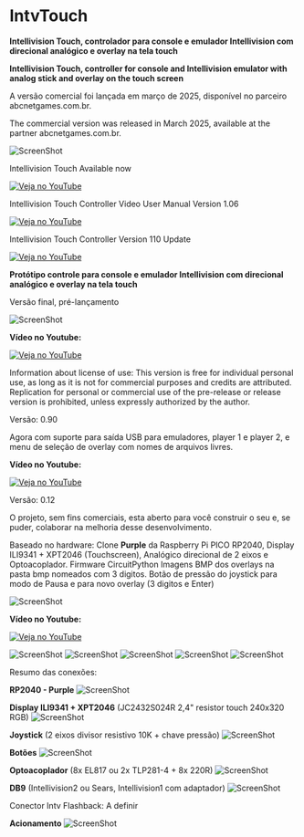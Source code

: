 # IntvTouch
**Intellivision Touch, controlador para console e emulador Intellivision com direcional analógico e overlay na tela touch**

**Intellivision Touch, controller for console and Intellivision emulator with analog stick and overlay on the touch screen**

A versão comercial foi lançada em março de 2025, disponível no parceiro abcnetgames.com.br.

The commercial version was released in March 2025, available at the partner abcnetgames.com.br.

![ScreenShot](https://raw.githubusercontent.com/rodineyhm/IntvTouch/main/Pictures/Todos.jpg)

Intellivision Touch Available now

[![Veja no YouTube](https://img.youtube.com/vi/XqhcIi7sJF4/0.jpg)](https://youtu.be/XqhcIi7sJF4)

Intellivision Touch Controller Video User Manual Version 1.06

[![Veja no YouTube](https://img.youtube.com/vi/ugPp8pVRMoM/0.jpg)](https://youtu.be/ugPp8pVRMoM)

Intellivision Touch Controller Version 110 Update

[![Veja no YouTube](https://img.youtube.com/vi/3Wk6yGoCM5Y/0.jpg)](https://youtu.be/3Wk6yGoCM5Y)

**Protótipo controle para console e emulador Intellivision com direcional analógico e overlay na tela touch**

Versão final, pré-lançamento

![ScreenShot](https://raw.githubusercontent.com/rodineyhm/IntvTouch/main/Pictures/final.jpg)

**Vídeo no Youtube:**

[![Veja no YouTube](https://img.youtube.com/vi/a9IfyRDWwZY/0.jpg)](https://youtu.be/a9IfyRDWwZY)

Information about license of use:
This version is free for individual personal use, as long as it is not for commercial purposes and credits are attributed.
Replication for personal or commercial use of the pre-release or release version is prohibited, unless expressly authorized by the author.


Versão: 0.90

Agora com suporte para saída USB para emuladores, player 1 e player 2,
e menu de seleção de overlay com nomes de arquivos livres.

**Vídeo no Youtube:**

[![Veja no YouTube](https://img.youtube.com/vi/E4J67_oy-kw/0.jpg)](https://youtu.be/E4J67_oy-kw)


Versão: 0.12

O projeto, sem fins comerciais, esta aberto para você construir o seu e, se puder, colaborar na melhoria desse desenvolvimento.

Baseado no hardware: Clone **Purple** da Raspberry Pi PICO RP2040, Display ILI9341 + XPT2046 (Touchscreen), Analógico direcional de 2 eixos e Optoacoplador.
Firmware CircuitPython
Imagens BMP dos overlays na pasta bmp nomeados com 3 digitos.
Botão de pressão do joystick para modo de Pausa e para novo overlay (3 digitos e Enter)

![ScreenShot](https://raw.githubusercontent.com/rodineyhm/IntvTouch/main/Pictures/001.jpg)


**Vídeo no Youtube:**

[![Veja no YouTube](https://img.youtube.com/vi/FjTe33QmZQY/0.jpg)](https://youtu.be/FjTe33QmZQY)


![ScreenShot](https://raw.githubusercontent.com/rodineyhm/IntvTouch/main/Pictures/002.jpg)
![ScreenShot](https://raw.githubusercontent.com/rodineyhm/IntvTouch/main/Pictures/003.jpg)
![ScreenShot](https://raw.githubusercontent.com/rodineyhm/IntvTouch/main/Pictures/004.jpg)
![ScreenShot](https://raw.githubusercontent.com/rodineyhm/IntvTouch/main/Pictures/005.jpg)
![ScreenShot](https://raw.githubusercontent.com/rodineyhm/IntvTouch/main/Pictures/006.jpg)

Resumo das conexões:

**RP2040 - Purple**
![ScreenShot](https://raw.githubusercontent.com/rodineyhm/IntvTouch/main/Pictures/Pinos_Purple.jpg)

**Display ILI9341 + XPT2046** (JC2432S024R 2,4" resistor touch 240x320 RGB)
![ScreenShot](https://raw.githubusercontent.com/rodineyhm/IntvTouch/main/Pictures/Pinos_Display.jpg)

**Joystick** (2 eixos divisor resistivo 10K + chave pressão)
![ScreenShot](https://raw.githubusercontent.com/rodineyhm/IntvTouch/main/Pictures/Pinos_Joy.jpg)

**Botões**
![ScreenShot](https://raw.githubusercontent.com/rodineyhm/IntvTouch/main/Pictures/Pinos_Botoes.jpg)

**Optoacoplador** (8x EL817 ou 2x TLP281-4 + 8x 220R)
![ScreenShot](https://raw.githubusercontent.com/rodineyhm/IntvTouch/main/Pictures/Pinos_Opto.jpg)

**DB9** (Intellivision2 ou Sears, Intellivision1 com adaptador)
![ScreenShot](https://raw.githubusercontent.com/rodineyhm/IntvTouch/main/Pictures/Pinos_DB9.jpg)

Conector Intv Flashback:
A definir

**Acionamento**
![ScreenShot](https://raw.githubusercontent.com/rodineyhm/IntvTouch/main/Pictures/Pinos_Sinais.jpg)

